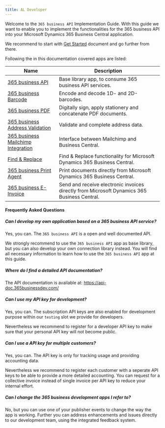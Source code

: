 ```yaml
---
title: AL Developer
---
```


Welcome to the `365 business API` Implementation Guide. With this guide we want to enable you to implement the functionalities for the 365 business API into your Microsoft Dynamics 365 Business Central application.

We recommend to start with [Get Started](get-started.md) document and go further from there.

Following the in this documentation covered apps are listed:

| Name | Description |
| --- | --- |
| [365 business API](365businessapi/readme.md) | Base library app, to consume 365 business API services. |
| [365 business Barcode](365businessbarcode/readme.md) | Encode and decode 1D- and 2D-barcodes. |
| [365 business PDF](365businesspdf/readme.md) | Digitally sign, apply stationery and concatenate PDF documents. |
| [365 business Address Validation](365businessaddressvalidation/readme.md) | Validate and complete address data. |
| [365 business Mailchimp Integration](365businessmailchimpintegration/readme.md) | Interface between Mailchimp and Business Central. |
| [Find & Replace](find-and-replace/readme.md) | Find & Replace functionality for Microsoft Dynamics 365 Business Central. |
| [365 business Print Agent](365businessprintagent/readme.md) | Print documents directly from Microsoft Dynamics 365 Business Central. |
| [365 business E-Invoice](365businesseinvoice/readme.md) | Send and receive electronic invoices directly from Microsoft Dynamics 365 Business Central. |

#### Frequently Asked Questions

##### Can I develop my own application based on a 365 business API service?
Yes, you can. The `365 business API` is a open and well documented API.

We strongly recommend to use the `365 business API` app as base library, but you can also develop your own connection library instead. You will find all necessary information to learn how to use the `365 business API` app at this guide.

##### Where do I find a detailed API documentation?
The API documentation is available at: https://api-doc.365businessdev.com/

##### Can I use my API key for development?
Yes, you can. The subscription API keys are also enabled for development purpose within our `testing` slot we provide for developers.

Nevertheless we recommend to register for a developer API key to make sure that your personal API key will not become public.

##### Can I use a API key for multiple customers?
Yes, you can. The API key is only for tracking usage and providing accounting data.

Nevertheless we recommend to register each customer with a seperate API keys to be able to provide a more detailed accounting. You can request for a collective invoice instead of single invoice per API key to reduce your internal effort.

##### Can I change the 365 business development apps I refer to?
No, but you can use one of your publisher events to change the way the app is working. Further you can address enhancements and issues directly to our development team, using the integrated feedback system.